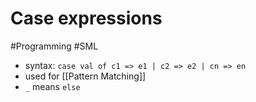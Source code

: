 # Case expressions

#Programming #SML

- syntax: `case val of c1 => e1 | c2 => e2 | cn => en`
- used for [[Pattern Matching]]
- `_` means `else`
